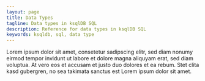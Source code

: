 ```yaml
---
layout: page
title: Data Types
tagline: Data types in ksqlDB SQL 
description: Reference for data types in ksqlDB SQL 
keywords: ksqldb, sql, data type
---
```


Lorem ipsum dolor sit amet, consetetur sadipscing elitr, sed diam nonumy eirmod
tempor invidunt ut labore et dolore magna aliquyam erat, sed diam voluptua. At
vero eos et accusam et justo duo dolores et ea rebum. Stet clita kasd gubergren,
no sea takimata sanctus est Lorem ipsum dolor sit amet.